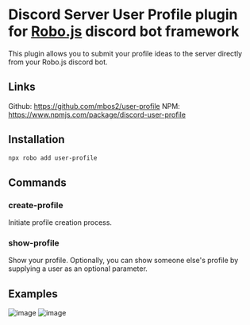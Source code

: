 # Discord Server User Profile plugin for [Robo.js](https://github.com/Wave-Play/robo.js) discord bot framework

This plugin allows you to submit your profile ideas to the server directly from your Robo.js discord bot.  


## Links

Github: https://github.com/mbos2/user-profile
NPM: https://www.npmjs.com/package/discord-user-profile

## Installation
  
  ```bash
  npx robo add user-profile
  ```

## Commands

### create-profile

Initiate profile creation process.

### show-profile

Show your profile.
Optionally, you can show someone else's profile by supplying a user as an optional parameter.

## Examples

![image](https://github.com/mbos2/user-profile/assets/56090587/a4243d5c-3b5a-4eda-a5aa-3ab4fd42c537)
![image](https://github.com/mbos2/user-profile/assets/56090587/82e88a1e-1a5b-4a8d-8841-d3d5102c33ce)
